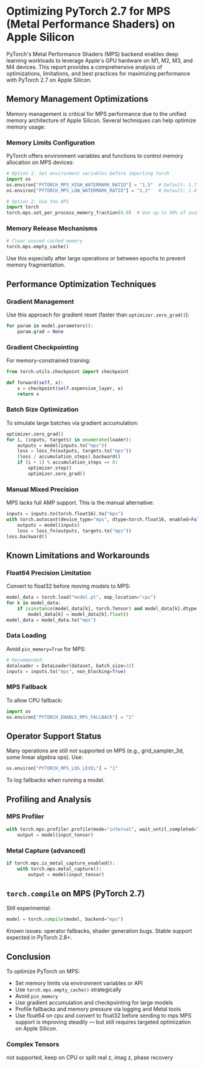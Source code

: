 # Optimizing PyTorch 2.7 for MPS (Metal Performance Shaders) on Apple Silicon

PyTorch's Metal Performance Shaders (MPS) backend enables deep learning workloads to leverage Apple's GPU hardware on M1, M2, M3, and M4 devices. This report provides a comprehensive analysis of optimizations, limitations, and best practices for maximizing performance with PyTorch 2.7 on Apple Silicon.

## Memory Management Optimizations

Memory management is critical for MPS performance due to the unified memory architecture of Apple Silicon. Several techniques can help optimize memory usage:

### Memory Limits Configuration

PyTorch offers environment variables and functions to control memory allocation on MPS devices:

```python
# Option 1: Set environment variables before importing torch
import os
os.environ["PYTORCH_MPS_HIGH_WATERMARK_RATIO"] = "1.5"  # Default: 1.7
os.environ["PYTORCH_MPS_LOW_WATERMARK_RATIO"] = "1.2"   # Default: 1.4

# Option 2: Use the API
import torch
torch.mps.set_per_process_memory_fraction(0.9)  # Use up to 90% of available memory
```

### Memory Release Mechanisms

```python
# Clear unused cached memory
torch.mps.empty_cache()
```

Use this especially after large operations or between epochs to prevent memory fragmentation.

## Performance Optimization Techniques

### Gradient Management

Use this approach for gradient reset (faster than `optimizer.zero_grad()`):

```python
for param in model.parameters():
    param.grad = None
```

### Gradient Checkpointing

For memory-constrained training:

```python
from torch.utils.checkpoint import checkpoint

def forward(self, x):
    x = checkpoint(self.expensive_layer, x)
    return x
```

### Batch Size Optimization

To simulate large batches via gradient accumulation:

```python
optimizer.zero_grad()
for i, (inputs, targets) in enumerate(loader):
    outputs = model(inputs.to("mps"))
    loss = loss_fn(outputs, targets.to("mps"))
    (loss / accumulation_steps).backward()
    if (i + 1) % accumulation_steps == 0:
        optimizer.step()
        optimizer.zero_grad()
```

### Manual Mixed Precision

MPS lacks full AMP support. This is the manual alternative:

```python
inputs = inputs.to(torch.float16).to("mps")
with torch.autocast(device_type="mps", dtype=torch.float16, enabled=False):
    outputs = model(inputs)
    loss = loss_fn(outputs, targets.to("mps"))
loss.backward()
```

## Known Limitations and Workarounds

### Float64 Precision Limitation

Convert to float32 before moving models to MPS:

```python
model_data = torch.load("model.pt", map_location="cpu")
for k in model_data:
    if isinstance(model_data[k], torch.Tensor) and model_data[k].dtype == torch.float64:
        model_data[k] = model_data[k].float()
model_data = model_data.to("mps")
```

### Data Loading

Avoid `pin_memory=True` for MPS:

```python
# Recommended:
dataloader = DataLoader(dataset, batch_size=32)
inputs = inputs.to("mps", non_blocking=True)
```

### MPS Fallback

To allow CPU fallback:

```python
import os
os.environ["PYTORCH_ENABLE_MPS_FALLBACK"] = "1"
```

## Operator Support Status

Many operations are still not supported on MPS (e.g., grid_sampler_3d, some linear algebra ops). Use:

```python
os.environ["PYTORCH_MPS_LOG_LEVEL"] = "1"
```

To log fallbacks when running a model.

## Profiling and Analysis

### MPS Profiler

```python
with torch.mps.profiler.profile(mode="interval", wait_until_completed=True) as p:
    output = model(input_tensor)
```

### Metal Capture (advanced)

```python
if torch.mps.is_metal_capture_enabled():
    with torch.mps.metal_capture():
        output = model(input_tensor)
```

## `torch.compile` on MPS (PyTorch 2.7)

Still experimental:

```python
model = torch.compile(model, backend="mps")
```

Known issues: operator fallbacks, shader generation bugs. Stable support expected in PyTorch 2.8+.

## Conclusion

To optimize PyTorch on MPS:

* Set memory limits via environment variables or API
* Use `torch.mps.empty_cache()` strategically
* Avoid `pin_memory` 
* Use gradient accumulation and checkpointing for large models
* Profile fallbacks and memory pressure via logging and Metal tools
* Use float64 on cpu and convert to float32 before sending to mps
MPS support is improving steadily — but still requires targeted optimization on Apple Silicon.

### Complex Tensors
not supported, keep on CPU or split real z, imag z, phase recovery

<!-- NOTE FOR AI CODING AGENTS: To use this file in your workflow, save it as `docs/optimizeMPS.md`. Read it before configuring models for MPS execution. Confirm understanding with the user. -->
